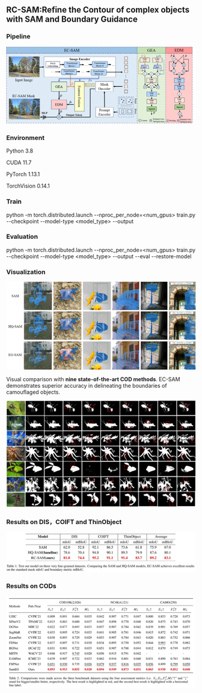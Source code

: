## RC-SAM:Refine the Contour of complex objects with SAM and Boundary Guidance

### Pipeline

![pipeline](figs/pipeline.png)

### Environment

Python 3.8

CUDA 11.7

PyTorch 1.13.1

TorchVision 0.14.1

### Train

python -m torch.distributed.launch --nproc_per_node=<num_gpus> train.py --checkpoint <your checkpoint path> --model-type <model_type> --output <your output path>

### Evaluation

python -m torch.distributed.launch --nproc_per_node=<num_gpus> train.py --checkpoint <your checkpoint path> --model-type <model_type> --output <your output path> --eval --restore-model <your training_checkpoint path>

### Visualization

![Vis1](figs/Vis1.png)

Visual comparison with **nine state-of-the-art COD methods**. EC-SAM demonstrates superior accuracy in delineating the boundaries of camouflaged objects.

![cam](figs/cam.jpg)

### Results on DIS，COIFT and ThinObject

![result1](figs/result1.jpg)

### Results on CODs

![result2](figs/result2.jpg)

